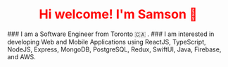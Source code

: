 <h1 align="center" style="color: red">Hi welcome! I'm Samson 👋</h1>
### I am a Software Engineer from Toronto 🇨🇦 . 
### I am interested in developing Web and Mobile Applications using ReactJS, TypeScript, NodeJS, Express, MongoDB, PostgreSQL, Redux, SwiftUI, Java, Firebase, and AWS.

<!--
**samsoncsyu7777/samsoncsyu7777** is a ✨ _special_ ✨ repository because its `README.md` (this file) appears on your GitHub profile.

Here are some ideas to get you started:

- 🔭 I’m currently working on ...
- 🌱 I’m currently learning ...
- 👯 I’m looking to collaborate on ...
- 🤔 I’m looking for help with ...
- 💬 Ask me about ...
- 📫 How to reach me: ...
- 😄 Pronouns: ...
- ⚡ Fun fact: ...
-->
